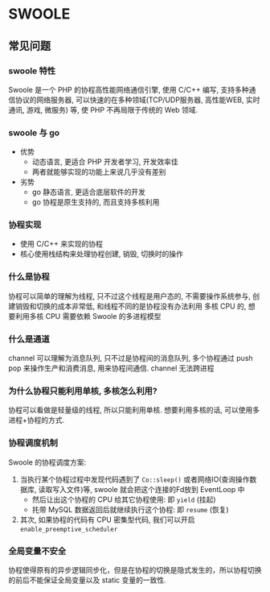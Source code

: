 # SWOOLE

## 常见问题

### swoole 特性

Swoole 是一个 PHP 的协程高性能网络通信引擎, 使用 C/C++ 编写, 支持多种通信协议的网络服务器, 可以快速的在多种领域(TCP/UDP服务器, 高性能WEB,
实时通讯, 游戏, 微服务) 等, 使 PHP 不再局限于传统的 Web 领域.

### swoole 与 go

- 优势
    - 动态语言, 更适合 PHP 开发者学习, 开发效率佳
    - 两者就能够实现的功能上来说几乎没有差别
- 劣势
    - go 静态语言, 更适合底层软件的开发
    - go 协程是原生支持的, 而且支持多核利用

### 协程实现

- 使用 C/C++ 来实现的协程
- 核心使用栈结构来处理协程创建, 销毁, 切换时的操作

### 什么是协程

协程可以简单的理解为线程, 只不过这个线程是用户态的, 不需要操作系统参与, 创建销毁和切换的成本非常低, 和线程不同的是协程没有办法利用
多核 CPU 的, 想要利用多核 CPU 需要依赖 Swoole 的多进程模型

### 什么是通道

channel 可以理解为消息队列, 只不过是协程间的消息队列, 多个协程通过 push pop 来操作生产和消费消息, 用来协程间通信. channel 无法跨进程

### 为什么协程只能利用单核, 多核怎么利用?

协程可以看做是轻量级的线程, 所以只能利用单核. 想要利用多核的话, 可以使用多进程+协程的方式.

### 协程调度机制

Swoole 的协程调度方案: 
1. 当执行某个协程过程中发现代码遇到了 `Co::sleep()` 或者网络IO(查询操作数据库, 读取写入文件)等, swoole 就会把这个连接的Fd放到 EventLoop 中
    - 然后让出这个协程的 CPU 给其它协程使用: 即 `yield` (挂起)
    - 扥带 MySQL 数据返回后就继续执行这个协程: 即 `resume` (恢复)
2. 其次, 如果协程的代码有 CPU 密集型代码, 我们可以开启 `enable_preemptive_scheduler`

### 全局变量不安全

协程使得原有的异步逻辑同步化，但是在协程的切换是隐式发生的，所以协程切换的前后不能保证全局变量以及 static 变量的一致性.